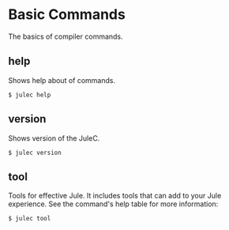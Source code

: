 # Basic Commands
The basics of compiler commands.

## help
Shows help about of commands. 
```
$ julec help
```

## version
Shows version of the JuleC.
```
$ julec version
```

## tool
Tools for effective Jule. It includes tools that can add to your Jule experience.
See the command's help table for more information:
```
$ julec tool
```